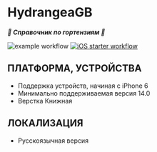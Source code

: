 
# HydrangeaGB
***🌱 Справочник по гортензиям 🌱***

![example workflow](https://github.com/klets178/HydrangeaGB/actions/workflows/swift.yml/badge.svg)
[![iOS starter workflow](https://github.com/Klets178/HydrangeaGB/actions/workflows/ios.yml/badge.svg)](https://github.com/Klets178/HydrangeaGB/actions/workflows/ios.yml)

ПЛАТФОРМА, УСТРОЙСТВА
---------------------
- Поддержка устройств, начиная с iPhone 6
- Минимально поддерживаемая версия 14.0
- Верстка Книжная

ЛОКАЛИЗАЦИЯ
-----------
- Русскоязычная версия

